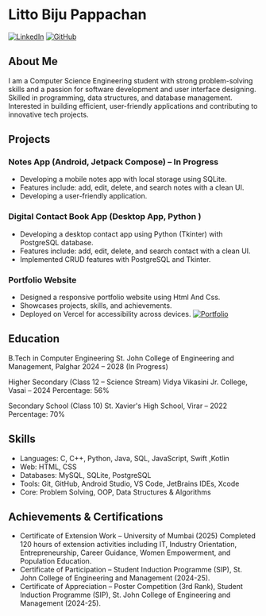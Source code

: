 # Litto Biju Pappachan

[![LinkedIn](https://img.shields.io/badge/linkedin-0A66C2?style=for-the-badge&logo=linkedin&logoColor=white)](https://www.linkedin.com/in/litto-biju-pappachan-568015336/)
[![GitHub](https://img.shields.io/badge/github-%23121011.svg?style=for-the-badge&logo=github&logoColor=white)]((https://github.com/moonnight1975))

## About Me
I am a Computer Science Engineering student with strong problem-solving skills and a passion for software development and user interface designing. Skilled in programming, data structures, and database management. Interested in building efficient, user-friendly applications and contributing to innovative tech projects.

## Projects
### Notes App (Android, Jetpack Compose) – In Progress
- Developing a mobile notes app with local storage using SQLite.
- Features include: add, edit, delete, and search notes with a clean UI.
- Developing a user-friendly application.

### Digital Contact Book App (Desktop App, Python ) 
- Developing a desktop contact app using Python (Tkinter) with PostgreSQL database.
- Features include: add, edit, delete, and search contact with a clean UI.
- Implemented CRUD features with PostgreSQL and Tkinter.

### Portfolio Website
- Designed a responsive portfolio website using Html And Css.
- Showcases projects, skills, and achievements.
- Deployed on Vercel for accessibility across devices.
[![Portfolio](https://img.shields.io/badge/%F0%9F%A4%97_Portfolio-%2334D058?style=for-the-badge&logoColor=white)](https://litto.vercel.app)

## Education
B.Tech in Computer Engineering
St. John College of Engineering and Management, Palghar
2024 – 2028 (In Progress)

Higher Secondary (Class 12 – Science Stream)
Vidya Vikasini Jr. College, Vasai – 2024
Percentage: 56%

Secondary School (Class 10)
St. Xavier's High School, Virar – 2022
Percentage: 70%

## Skills
- Languages: C, C++, Python, Java, SQL, JavaScript, Swift ,Kotlin
- Web: HTML, CSS
- Databases: MySQL, SQLite, PostgreSQL
- Tools: Git, GitHub, Android Studio, VS Code, JetBrains IDEs, Xcode
- Core: Problem Solving, OOP, Data Structures & Algorithms

## Achievements & Certifications
- Certificate of Extension Work – University of Mumbai (2025)
Completed 120 hours of extension activities including IT, Industry Orientation, Entrepreneurship, Career Guidance, Women Empowerment, and Population Education.
- Certificate of Participation – Student Induction Programme (SIP), St. John College of Engineering and Management (2024-25).
- Certificate of Appreciation – Poster Competition (3rd Rank), Student Induction Programme (SIP), St. John College of Engineering and Management (2024-25).

